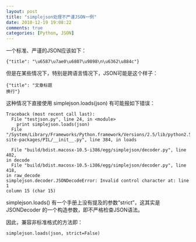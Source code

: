 ```yaml
---
layout: post
title: "simplejson处理不严谨JSON一例"
date: 2010-12-19 19:08:22
comments: true
categories: [Python, JSON]
---
```


一个标准、严谨的JSON应该如下：

    {"title": "\u6587\u7ae0\u6807\u9898\n\u6362\u884c"}

但是在某些情况下，特别是跨语言情况下，JSON可能是这个样子：

    {"title": "文章标题
    换行"}

这种情况下直接使用 simplejson.loads(json) 有可能报如下错误：

    Traceback (most recent call last):
      File "testjson.py", line 24, in <module>
        print simplejson.loads(json)
      File "/System/Library/Frameworks/Python.framework/Versions/2.5/lib/python2.5/
    site-packages/PIL/__init__.py", line 384, in loads
    
      File "build/bdist.macosx-10.5-i386/egg/simplejson/decoder.py", line 402, 
    in decode
      File "build/bdist.macosx-10.5-i386/egg/simplejson/decoder.py", line 418, 
    in raw_decode
    simplejson.decoder.JSONDecodeError: Invalid control character at: line 1 
    column 15 (char 15)
simplejson.loads() 有一个手册上没有提及的参数“strict”，这其实是 JSONDecoder 的一个构造参数，即不严格检查JSON语法。

因此，兼容非标准格式的方法即：

    simplejson.loads(json, strict=False)